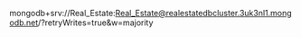 mongodb+srv://Real_Estate:Real_Estate@realestatedbcluster.3uk3nl1.mongodb.net/?retryWrites=true&w=majority